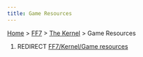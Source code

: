 ```yaml
---
title: Game Resources
---
```


[Home](Main%20Page.md) > [FF7](FF7.md) > [The Kernel](FF7/The%20Kernel.md) > Game Resources

1.  REDIRECT [FF7/Kernel/Game resources][]

  [FF7/Kernel/Game resources]: ../../Kernel/Game%20resources.md "wikilink"
